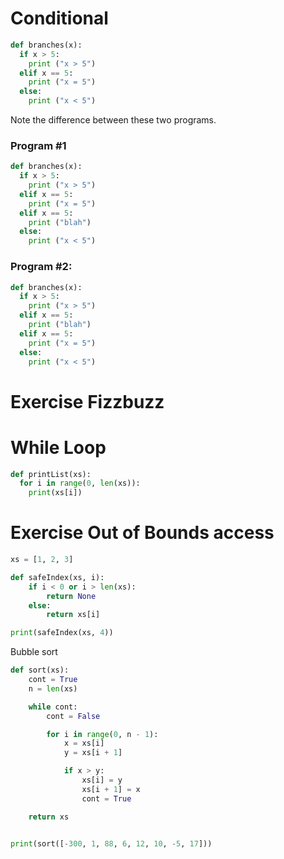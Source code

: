 
# Conditional

```Python
def branches(x):
  if x > 5:
    print ("x > 5")
  elif x == 5:
    print ("x = 5")
  else:
    print ("x < 5")
```

Note the difference between these two programs.

### Program #1

```Python
def branches(x):
  if x > 5:
    print ("x > 5")
  elif x == 5:
    print ("x = 5")
  elif x == 5:
    print ("blah")
  else:
    print ("x < 5")
```

### Program #2:

```Python
def branches(x):
  if x > 5:
    print ("x > 5")
  elif x == 5:
    print ("blah")
  elif x == 5:
    print ("x = 5")
  else:
    print ("x < 5")
```

# Exercise Fizzbuzz

# While Loop

```Python
def printList(xs):
  for i in range(0, len(xs)):
    print(xs[i])
```

# Exercise Out of Bounds access

```Python
xs = [1, 2, 3]

def safeIndex(xs, i):
    if i < 0 or i > len(xs):
        return None 
    else:
        return xs[i]

print(safeIndex(xs, 4))
```

Bubble sort

```Python
def sort(xs):
    cont = True
    n = len(xs)

    while cont:
        cont = False 

        for i in range(0, n - 1):
            x = xs[i]
            y = xs[i + 1]

            if x > y:
                xs[i] = y
                xs[i + 1] = x
                cont = True

    return xs


print(sort([-300, 1, 88, 6, 12, 10, -5, 17]))
```
